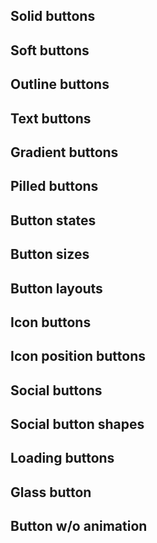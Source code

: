 ## Solid buttons

<ButtonDocs section="solid" />

## Soft buttons

<ButtonDocs section="soft" />

## Outline buttons

<ButtonDocs section="outline" />

## Text buttons

<ButtonDocs section="text" />

## Gradient buttons

<ButtonDocs section="gradient" />

[//]: # (todo: wave)

## Pilled buttons

[//]: # (todo: shape can be tzpe Sahpe = Default | 'pilled')
<ButtonDocs section="pilled" />

## Button states

<ButtonDocs section="state" />

## Button sizes
<ButtonDocs section="size" />

## Button layouts
<ButtonDocs section="layout" />

## Icon buttons
<ButtonDocs section="icon" />

## Icon position buttons
<ButtonDocs section="icon-position" />

## Social buttons
<ButtonDocs section="social" />

## Social button shapes

<ButtonDocs section="social-shape" />

## Loading buttons
<ButtonDocs section="loading" />

## Glass button
<ButtonDocs section="glass" />

## Button w/o animation
<ButtonDocs section="no-animation" />
